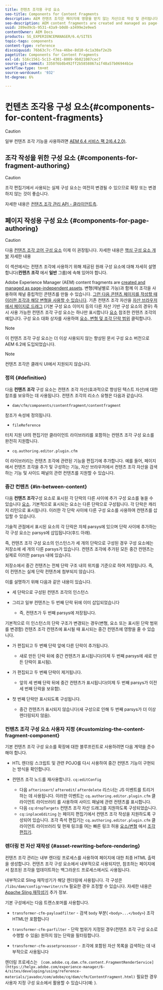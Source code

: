 ```yaml
---
title: 컨텐츠 조각용 구성 요소
seo-title: Components for Content Fragments
description: AEM 컨텐츠 조각은 페이지에 영향을 받지 않는 자산으로 작성 및 관리됩니다
seo-description: AEM content fragments are created and managed as page-independent assets
uuid: 289ed9cb-9531-43a9-b0d8-a3499e2e9ee5
contentOwner: AEM Docs
products: SG_EXPERIENCEMANAGER/6.4/SITES
topic-tags: components
content-type: reference
discoiquuid: 76b63c7c-f7ea-46be-8d10-6c1a30af2e2b
pagetitle: Components for Content Fragments
exl-id: 516c1561-5c13-4301-8009-9b021087cec7
source-git-commit: 3358f6b8b492ff2b5858867a1f48a57b06944b1e
workflow-type: tm+mt
source-wordcount: '932'
ht-degree: 6%

---
```


# 컨텐츠 조각용 구성 요소{#components-for-content-fragments}

>[!CAUTION]
>
>일부 컨텐츠 조각 기능을 사용하려면 [AEM 6.4 서비스 팩 2(6.4.2.0)](/help/release-notes/sp-release-notes.md).

## 조각 작성을 위한 구성 요소 {#components-for-fragment-authoring}

>[!CAUTION]
>
>조각 편집기에서 사용되는 실제 구성 요소는 여전히 변경될 수 있으므로 확장 또는 변경하지 않는 것이 좋습니다.

자세한 내용은 [컨텐츠 조각 관리 API - 클라이언트측](/help/sites-developing/customizing-content-fragments.md#the-content-fragment-management-api-client-side).

## 페이지 작성용 구성 요소 {#components-for-page-authoring}

>[!CAUTION]
>
>다음 [컨텐츠 조각 코어 구성 요소](https://helpx.adobe.com/experience-manager/core-components/using/content-fragment-component.html) 이제 이 권장됩니다. 자세한 내용은 [핵심 구성 요소 개발](https://helpx.adobe.com/experience-manager/core-components/using/developing.html) 자세한 내용
>
>이 섹션에서는 컨텐츠 조각에 사용하기 위해 제공된 원래 구성 요소에 대해 자세히 설명합니다(**컨텐츠 조각** 에서 **일반** 그룹)에 속해 있어야 합니다.

Adobe Experience Manager (AEM) content fragments are [created and managed as page-independent assets](/help/assets/content-fragments.md). 변형(채널별로 가능)과 함께 이 조각을 사용하여 채널 중립적인 콘텐츠를 만들 수 있습니다. [그런 다음 콘텐츠 페이지를 작성할 때 이러한 조각과 해당 변형을 사용할 수 있습니다](/help/sites-authoring/content-fragments.md). 기존 컨텐츠 조각 자산을 [자산 브라우저에서 페이지로 드래그](/help/sites-authoring/content-fragments.md#adding-a-content-fragment-to-your-page) (기본 구성 요소 이미지 등의 다른 자산 기반 구성 요소의 경우) 즉시 사용 가능한 컨텐츠 조각 구성 요소는 하나만 표시합니다 [요소](/help/assets/content-fragments.md#constituent-parts-of-a-content-fragment) 참조한 컨텐츠 조각의 예입니다. 구성 요소 대화 상자를 사용하여 [요소, 변형 및 조각 단락 범위](/help/assets/content-fragments.md#constituent-parts-of-a-content-fragment) 클릭합니다.

>[!NOTE]
>
>이 컨텐츠 조각 구성 요소는 더 이상 사용되지 않는 향상된 문서 구성 요소 버전으로 AEM 6.2에 도입되었습니다.

>[!NOTE]
>
>컨텐츠 조각은 클래식 UI에서 지원되지 않습니다.

### 정의 {#definition}

다음 **컨텐츠 조각** 구성 요소는 컨텐츠 조각 자산(효과적으로 향상된 텍스트 자산)에 대한 참조를 보유하는 데 사용됩니다. 컨텐츠 조각의 리소스 유형은 다음과 같습니다.

* `dam/cfm/components/contentfragment/contentfragment`

참조가 속성에 정의됩니다.

* `fileReference`

터치 지원 UI의 편집기만 클라이언트 라이브러리를 포함하는 컨텐츠 조각 구성 요소를 완전히 지원합니다.

* `cq.authoring.editor.plugin.cfm`

이 라이브러리는 컨텐츠 조각에 관련된 기능을 편집기에 추가합니다. 예를 들어, 페이지에서 컨텐츠 조각을 추가 및 구성하는 기능, 자산 브라우저에서 컨텐츠 조각 자산을 검색하는 기능 및 사이드 패널의 관련 컨텐츠를 지원할 수 있습니다.

### 중간 컨텐츠 {#in-between-content}

다음 **컨텐츠 조각**&#x200B;구성 요소로 표시된 각 단락의 다른 사이에 추가 구성 요소를 놓을 수 있습니다 [요소](/help/assets/content-fragments.md#constituent-parts-of-a-content-fragment). 기본적으로 표시되는 요소는 다른 단락으로 구성됩니다. 각 단락은 캐리지 리턴으로 표시됩니다. 이러한 각 단락 사이에 다른 구성 요소를 사용하여 컨텐츠를 삽입할 수 있습니다.

기술적 관점에서 표시된 요소의 각 단락은 자체 parsys에 있으며 단락 사이에 추가하는 각 구성 요소는 parsys에 삽입됩니다(후드 아래).

즉, 컨텐츠 조각 구성 요소의 인스턴스가 세 개의 단락으로 구성된 경우 구성 요소에는 저장소에 세 개의 다른 parsys가 있습니다. 컨텐츠 조각에 추가된 모든 중간 컨텐츠는 실제로 이러한 parsys 내에 있습니다.

저장소에서 중간 컨텐츠는 전체 단락 구조 내의 위치를 기준으로 하여 저장됩니다. 즉, 이 컨텐츠는 실제 단락 컨텐츠에 첨부되지 않습니다.

이를 설명하기 위해 다음과 같은 내용이 있습니다.

* 세 단락으로 구성된 컨텐츠 조각의 인스턴스
* 그리고 일부 컨텐츠는 두 번째 단락 뒤에 이미 삽입되었습니다

   * 즉, 컨텐츠가 두 번째 parsys에 저장됩니다.

기본적으로 이 인스턴스의 단락 구조가 변경되는 경우(변형, 요소 또는 표시된 단락 범위를 변경함) 컨텐츠 조각 컨텐츠에 표시될 때 표시되는 중간 컨텐츠에 영향을 줄 수 있습니다.

* 가 편집되고 두 번째 단락 앞에 다른 단락이 추가됩니다.

   * 새로 만든 단락 뒤에 중간 컨텐츠가 표시됩니다(이제 두 번째 parsys에 새로 만든 단락이 표시됨).

* 가 편집되고 두 번째 단락이 제거됩니다.

   * 앞의 세 번째 단락 뒤에 중간 컨텐츠가 표시됩니다(이제 두 번째 parsys가 이전 세 번째 단락을 보유함).

* 첫 번째 단락만 표시되도록 구성됩니다.

   * 중간 컨텐츠가 표시되지 않습니다(새 구성으로 인해 두 번째 parsys가 더 이상 렌더링되지 않음).

### 컨텐츠 조각 구성 요소 사용자 지정 {#customizing-the-content-fragment-component}

기본 컨텐츠 조각 구성 요소를 확장에 대한 블루프린트로 사용하려면 다음 계약을 준수해야 합니다.

* HTL 렌더링 스크립트 및 관련 POJO를 다시 사용하여 중간 컨텐츠 기능이 구현되는 방식을 확인합니다.
* 컨텐츠 조각 노드를 재사용합니다. `cq:editConfig`

   * 다음 `afterinsert`/ `afteredit`/ `afterdelete` 리스너는 JS 이벤트를 트리거하는 데 사용됩니다. 이러한 이벤트는 `cq.authoring.editor.plugin.cfm` 클라이언트 라이브러리 를 사용하여 사이드 패널에 관련 컨텐츠를 표시합니다.
   * 다음 `cq:dropTargets` 컨텐츠 조각 자산 드래그를 지원하도록 구성되었습니다.
   * `cq:inplaceEditing` 는 페이지 편집기에서 컨텐츠 조각 작성을 지원하도록 구성되어 있습니다. 조각 즉석 편집기는 `cq.authoring.editor.plugin.cfm` 클라이언트 라이브러리 및 현재 링크를 여는 빠른 링크 허용 [요소/변형](/help/assets/content-fragments.md#constituent-parts-of-a-content-fragment) 에서 [조각 편집기](/help/assets/content-fragments-variations.md).

### 렌더링 전 자산 재작성 {#asset-rewriting-before-rendering}

컨텐츠 조각 관리는 내부 렌더링 프로세스를 사용하여 페이지에 대한 최종 HTML 출력을 생성합니다. 컨텐츠 조각 구성 요소에서 내부적으로 사용되지만, 참조하는 페이지에서 참조된 조각을 업데이트하는 백그라운드 프로세스에서도 사용됩니다.

내부적으로 Sling 재작성기가 해당 렌더링에 사용됩니다. 각 구성은 `/libs/dam/config/rewriter/cfm` 필요한 경우 조정할 수 있습니다. 자세한 내용은 [Apache Sling 재작성기](https://sling.apache.org/documentation/bundles/output-rewriting-pipelines-org-apache-sling-rewriter.html) 추가 정보.

기본 구성에서는 다음 트랜스포머를 사용합니다.

* `transformer-cfm-payloadfilter` - 검색 `body` 부분( `<body>...</body>`) 조각 HTML만 포함합니다

* `transformer-cfm-parfilter` - 단락 범위가 지정된 경우(컨텐츠 조각 구성 요소로 수행할 수 있음) 원하지 않는 단락을 필터링합니다.
* `transformer-cfm-assetprocessor` - 조각에 포함된 자산 목록을 검색하는 데 내부적으로 사용됩니다

렌더링 프로세스는 ` [com.adobe.cq.dam.cfm.content.FragmentRenderService](https://helpx.adobe.com/experience-manager/6-4/sites/developing/using/reference-materials/javadoc/com/adobe/cq/dam/cfm/ContentFragment.html)` 필요한 경우 사용자 지정 구성 요소에서 활용할 수 있습니다(예: ).

